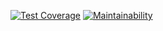 [![Test Coverage](https://api.codeclimate.com/v1/badges/fc30fb85c2b6000d9ef9/test_coverage)](https://codeclimate.com/github/niyojuste/my-brand-server/test_coverage)
[![Maintainability](https://api.codeclimate.com/v1/badges/fc30fb85c2b6000d9ef9/maintainability)](https://codeclimate.com/github/niyojuste/my-brand-server/maintainability)
